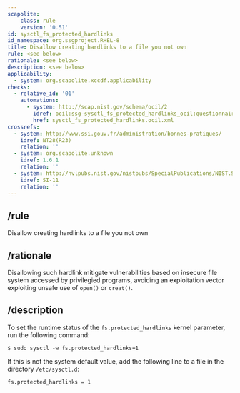```yaml
---
scapolite:
    class: rule
    version: '0.51'
id: sysctl_fs_protected_hardlinks
id_namespace: org.ssgproject.RHEL-8
title: Disallow creating hardlinks to a file you not own
rule: <see below>
rationale: <see below>
description: <see below>
applicability:
  - system: org.scapolite.xccdf.applicability
checks:
  - relative_id: '01'
    automations:
      - system: http://scap.nist.gov/schema/ocil/2
        idref: ocil:ssg-sysctl_fs_protected_hardlinks_ocil:questionnaire:1
        href: sysctl_fs_protected_hardlinks.ocil.xml
crossrefs:
  - system: http://www.ssi.gouv.fr/administration/bonnes-pratiques/
    idref: NT28(R23)
    relation: ''
  - system: org.scapolite.unknown
    idref: 1.6.1
    relation: ''
  - system: http://nvlpubs.nist.gov/nistpubs/SpecialPublications/NIST.SP.800-53r4.pdf
    idref: SI-11
    relation: ''
---
```



## /rule

Disallow creating hardlinks to a file you not own

## /rationale

Disallowing
such hardlink mitigate vulnerabilities based on insecure file system
accessed by privilegied programs, avoiding an exploitation vector
exploiting unsafe use of `open()` or `creat()`.

## /description

To
set the runtime status of the `fs.protected_hardlinks` kernel parameter,
run the following command:

``` 
$ sudo sysctl -w fs.protected_hardlinks=1
```

If this is not the system default value, add the following line to a
file in the directory `/etc/sysctl.d`:

``` 
fs.protected_hardlinks = 1
```
